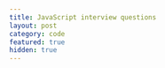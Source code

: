 ```yaml
---
title: JavaScript interview questions
layout: post
category: code
featured: true
hidden: true
---
```


